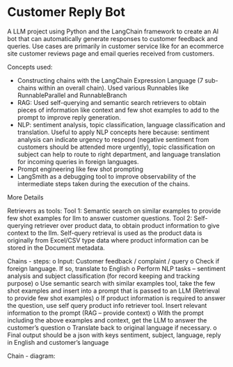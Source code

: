 # Customer Reply Bot

A LLM project using Python and the LangChain framework to create an AI bot that can automatically generate responses to customer feedback and queries. Use cases are primarily in customer service like for an ecommerce site customer reviews page and email queries received from customers. 

Concepts used:
- Constructing chains with the LangChain Expression Language (7 sub-chains within an overall chain). Used various Runnables like RunnableParallel and RunnableBranch
- RAG: Used self-querying and semantic search retrievers to obtain pieces of information like context and few shot examples to add to the prompt to improve reply generation.
- NLP: sentiment analysis, topic classification, language classification and translation. Useful to apply NLP concepts here because: sentiment analysis can indicate urgency to respond (negative sentiment from customers should be attended more urgently), topic classification on subject can help to route to right department, and language translation for incoming queries in foreign languages.
- Prompt engineering like few shot prompting
- LangSmith as a debugging tool to improve observability of the intermediate steps taken during the execution of the chains.

More Details

Retrievers as tools:
Tool 1: Semantic search on similar examples to provide few shot examples for llm to answer customer questions.
Tool 2: Self-querying retriever over product data, to obtain product information to give context to the llm. Self-query retrieval is used as the product data is originally from Excel/CSV type data where product information can be stored in the Document metadata. 

Chains - steps:
o	Input: Customer feedback / complaint / query
o	Check if foreign language. If so, translate to English
o	Perform NLP tasks – sentiment analysis and subject classification (for record keeping and tracking purpose)
o	Use semantic search with similar examples tool, take the few shot examples and insert into a prompt that is passed to an LLM (Retrieval to provide few shot examples)
o	If product information is required to answer the question, use self query product info retriever tool. Insert relevant information to the prompt (RAG – provide context)
o	With the prompt including the above examples and context, get the LLM to answer the customer’s question 
o	Translate back to original language if necessary.
o	Final output should be a json with keys sentiment, subject, language, reply in English and customer’s language


Chain - diagram:
